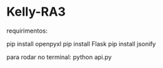 # Kelly-RA3

requirimentos:

pip install openpyxl
pip install Flask
pip install jsonify

para rodar no terminal: python api.py
